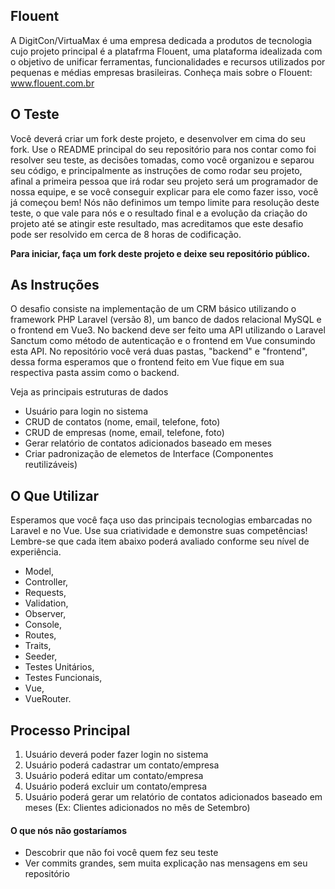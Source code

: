 ## Flouent
A DigitCon/VirtuaMax é uma empresa dedicada a produtos de tecnologia cujo projeto principal é a platafrma Flouent, uma plataforma idealizada com o objetivo de unificar ferramentas, funcionalidades e recursos utilizados por pequenas e médias empresas brasileiras.
Conheça mais sobre o Flouent: www.flouent.com.br

## O Teste
Você deverá criar um fork deste projeto, e desenvolver em cima do seu fork. Use o README principal do seu repositório para nos contar como foi resolver seu teste, as decisões tomadas, como você organizou e separou seu código, e principalmente as instruções de como rodar seu projeto, afinal a primeira pessoa que irá rodar seu projeto será um programador de nossa equipe, e se você conseguir explicar para ele como fazer isso, você já começou bem! Nós não definimos um tempo limite para resolução deste teste, o que vale para nós e o resultado final e a evolução da criação do projeto até se atingir este resultado, mas acreditamos que este desafio pode ser resolvido em cerca de 8 horas de codificação. 

**Para iniciar, faça um fork deste projeto e deixe seu repositório público.**

## As Instruções 

O desafio consiste na implementação de um CRM básico utilizando o framework PHP Laravel (versão 8), um banco de dados relacional MySQL e o frontend em Vue3. No backend deve ser feito uma API utilizando o Laravel Sanctum como método de autenticação e o frontend em Vue consumindo esta API. No repositório você verá duas pastas, "backend" e "frontend", dessa forma esperamos que o frontend feito em Vue fique em sua respectiva pasta assim como o backend.

Veja as principais estruturas de dados

- Usuário para login no sistema
- CRUD de contatos (nome, email, telefone, foto)
- CRUD de empresas (nome, email, telefone, foto)
- Gerar relatório de contatos adicionados baseado em meses
- Criar padronização de elemetos de Interface (Componentes reutilizáveis)

## O Que Utilizar

Esperamos que você faça uso das principais tecnologias embarcadas no Laravel e no Vue. Use sua criatividade e demonstre suas competências! Lembre-se que cada item abaixo poderá avaliado conforme seu nível de experiência.

- Model,
- Controller,
- Requests,
- Validation,
- Observer,
- Console,
- Routes,
- Traits,
- Seeder,
- Testes Unitários,
- Testes Funcionais,
- Vue,
- VueRouter.
 
## Processo Principal
 
 1. Usuário deverá poder fazer login no sistema
 2. Usuário poderá cadastrar um contato/empresa
 3. Usuário poderá editar um contato/empresa
 4. Usuário poderá excluir um contato/empresa
 5. Usuário poderá gerar um relatório de contatos adicionados baseado em meses (Ex: Clientes adicionados no mês de Setembro)


#### O que nós não gostaríamos
- Descobrir que não foi você quem fez seu teste
- Ver commits grandes, sem muita explicação nas mensagens em seu repositório
